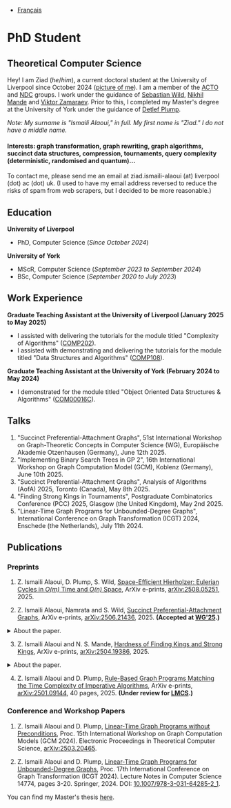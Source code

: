 - [Français](/fr/)

# PhD Student
## Theoretical Computer Science

Hey! I am Ziad (*he*/*him*), a current doctoral student at the University of Liverpool since October 2024 ([picture of me](https://raw.githubusercontent.com/ismaili-ziad/me/refs/heads/main/assets/profile2.png)). I am a member of the [ACTO](https://intranet.csc.liv.ac.uk/research/acto/) and [NDC](https://www.liverpool.ac.uk/computer-science/research/research-groups/net/) groups. I work under the guidance of [Sebastian Wild](https://www.wild-inter.net/), [Nikhil Mande](https://mande-nikhil.github.io/) and [Viktor Zamaraev](https://www.victorzamaraev.com/). Prior to this, I completed my Master's degree at the University of York under the guidance of [Detlef Plump](https://www-users.york.ac.uk/~djp10/).

*Note: My surname is "Ismaili Alaoui," in full. My first name is "Ziad." I do not have a middle name.*

#### Interests: graph transformation, graph rewriting, graph algorithms, succinct data structures, compression, tournaments, query complexity (deterministic, randomised and quantum)...

To contact me, please send me an email at ziad.ismaili-alaoui (at) liverpool (dot) ac (dot) uk. (I used to have my email address reversed to reduce the risks of spam from web scrapers, but I decided to be more reasonable.)

## Education
**University of Liverpool**
- PhD, Computer Science (_Since October 2024_)
  
**University of York**             		
- MScR, Computer Science (_September 2023 to September 2024_)	 			        		
- BSc, Computer Science (_September 2020 to July 2023_)

## Work Experience
**Graduate Teaching Assistant at the University of Liverpool (January 2025 to May 2025)**
- I assisted with delivering the tutorials for the module titled "Complexity of Algorithms" ([COMP202](https://www.liverpool.ac.uk/info/portal/pls/portal/tulwwwmerge.mergepage?p_template=m_cs&p_tulipproc=moddets&p_params=%3Fp_module_id%3D199252)).
- I assisted with demonstrating and delivering the tutorials for the module titled "Data Structures and Algorithms" ([COMP108](https://www.liverpool.ac.uk/info/portal/pls/portal/tulwwwmerge.mergepage?p_template=m_cs&p_tulipproc=moddets&p_params=%3Fp_module_id%3D189059)).

**Graduate Teaching Assistant at the University of York (February 2024 to May 2024)**
- I demonstrated for the module titled "Object Oriented Data Structures & Algorithms" ([COM00016C](https://www.york.ac.uk/students/studying/manage/programmes/module-catalogue/module/COM00016C/latest)).

## Talks
1. "Succinct Preferential-Attachment Graphs", 51st International Workshop on Graph-Theoretic Concepts in Computer Science (WG), Europäische Akademie Otzenhausen (Germany), June 12th 2025.
2. "Implementing Binary Search Trees in GP 2", 16th International Workshop on Graph Computation Model (GCM), Koblenz (Germany), June 10th 2025.
3. "Succinct Preferential-Attachment Graphs", Analysis of Algorithms (AofA) 2025, Toronto (Canada), May 8th 2025.
4. "Finding Strong Kings in Tournaments", Postgraduate Combinatorics Conference (PCC) 2025, Glasgow (the United Kingdom), May 2nd 2025.
5. "Linear-Time Graph Programs for Unbounded-Degree Graphs", International Conference on Graph Transformation (ICGT) 2024, Enschede (the Netherlands), July 11th 2024.

## Publications
### Preprints
1. Z. Ismaili Alaoui, D. Plump, S. Wild, [Space-Efficient Hierholzer: Eulerian Cycles in *O(m)* Time and *O(n)* Space](https://arxiv.org/abs/2508.05251), ArXiv e-prints, [arXiv:2508.05251](https://arxiv.org/pdf/2508.05251), 2025.

2. Z. Ismaili Alaoui, Namrata and S. Wild, [Succinct Preferential-Attachment Graphs](https://arxiv.org/abs/2506.21436), ArXiv e-prints, [arXiv:2506.21436](https://arxiv.org/pdf/2506.21436), 2025. **(Accepted at [WG'25](https://algo.uni-trier.de/wg2025/accepted_papers/).)**
   
<details>
<summary>About the paper.</summary>
<br>
We present a compressed data structure for graphs generated by the Barabási-Albert model, which aims to achieve space usage close to the instance-optimal information-theoretic minimum (i.e. $\lg(1/p)$ bits, where p is the probability of generating the graph through the model), while supporting navigational queries (e.g., determining whether two vertices are adjacent) efficiently. Our key contributions are the analysis of the instance-optimal space usage, which includes results that may be of independent interest.
</details>

3. Z. Ismaili Alaoui and N. S. Mande, [Hardness of Finding Kings and Strong Kings](https://arxiv.org/abs/2504.19386), ArXiv e-prints, [arXiv:2504.19386](https://arxiv.org/pdf/2504.19386), 2025.
   
<details>
<summary>About the paper.</summary>
<br>
Define a tournament to be a complete directed graph, such that every pair of vertices is connected by exactly one directed edge. A king, in a directed graph, is a vertex from which every other vertex is reachable by a path of at most 2 edges. A strong king is a king $k$ such that for every vertex $v$ that dominates it, the number of length-2 paths from $k$ to $v$ is strictly greater than from $v$ to $k$. We show that the randomised (and therefore deterministic) query complexity of finding a king in an arbitrary directed graph is $\Theta(n^2)$. Similarly, we also demonstrate that the query complexity (randomised and deterministic) of finding a strong king in a tournament is $\Theta(n^2)$.
</details>
   
4. Z. Ismaili Alaoui and D. Plump, [Rule-Based Graph Programs Matching the Time Complexity of Imperative Algorithms](https://arxiv.org/abs/2501.09144), ArXiv e-prints, [arXiv:2501.09144](https://arxiv.org/pdf/2501.09144), 40 pages, 2025. **(Under review for [LMCS](https://lmcs.episciences.org/).)**
   
### Conference and Workshop Papers
1. Z. Ismaili Alaoui and D. Plump, [Linear-Time Graph Programs without Preconditions](https://arxiv.org/pdf/2503.20465), Proc. 15th International Workshop on Graph Computation Models (GCM 2024). Electronic Proceedings in Theoretical Computer Science, [arXiv:2503.20465](https://arxiv.org/pdf/2503.20465).
   
2. Z. Ismaili Alaoui and D. Plump, [Linear-Time Graph Programs for Unbounded-Degree Graphs](https://link.springer.com/chapter/10.1007/978-3-031-64285-2_1), Proc. 17th International Conference on Graph Transformation (ICGT 2024). Lecture Notes in Computer Science 14774, pages 3-20. Springer, 2024. DOI: [10.1007/978-3-031-64285-2_1](https://link.springer.com/chapter/10.1007/978-3-031-64285-2_1).

You can find my Master's thesis [here](https://etheses.whiterose.ac.uk/id/eprint/36969/).
